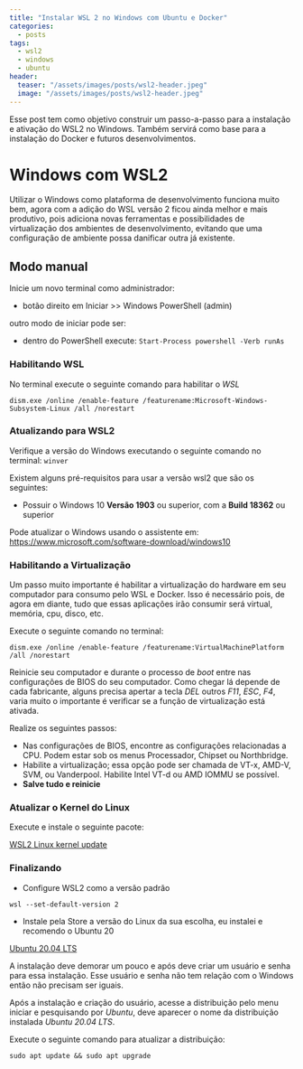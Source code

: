 ```yaml
---
title: "Instalar WSL 2 no Windows com Ubuntu e Docker"
categories:
  - posts
tags:
  - wsl2
  - windows
  - ubuntu
header: 
  teaser: "/assets/images/posts/wsl2-header.jpeg"
  image: "/assets/images/posts/wsl2-header.jpeg"
---
```


Esse post tem como objetivo construir um passo-a-passo para a instalação e ativação do WSL2 no Windows. 
Também servirá como base para a instalação do Docker e futuros desenvolvimentos.

# Windows com WSL2

Utilizar o Windows como plataforma de desenvolvimento funciona muito bem, agora com a adição do WSL versão 2  ficou ainda melhor e mais produtivo, pois adiciona novas ferramentas e possibilidades de virtualização dos ambientes de desenvolvimento, evitando que uma configuração de ambiente possa danificar outra já existente.

## Modo manual

Inicie um novo terminal como administrador:

* botão direito em Iniciar >> Windows PowerShell (admin)

outro modo de iniciar pode ser:

* dentro do PowerShell execute: `Start-Process powershell -Verb runAs`

### Habilitando WSL

No terminal execute o seguinte comando para habilitar o _WSL_

`dism.exe /online /enable-feature /featurename:Microsoft-Windows-Subsystem-Linux /all /norestart`

### Atualizando para WSL2

Verifique a versão do Windows executando o seguinte comando no terminal: `winver`

Existem alguns pré-requisitos para usar a versão wsl2 que são os seguintes:

* Possuir o Windows 10 **Versão 1903** ou superior, com a **Build 18362** ou superior

Pode atualizar o Windows usando o assistente em:
<https://www.microsoft.com/software-download/windows10>

### Habilitando a Virtualização

Um passo muito importante é habilitar a virtualização do hardware em seu computador para consumo pelo WSL e Docker.
Isso é necessário pois, de agora em diante, tudo que essas aplicações irão consumir será virtual, memória, cpu, disco, etc.

Execute o seguinte comando no terminal:

`dism.exe /online /enable-feature /featurename:VirtualMachinePlatform /all /norestart`

Reinicie seu computador e durante o processo de _boot_ entre nas configurações de BIOS do seu computador.
Como chegar lá depende de cada fabricante, alguns precisa apertar a tecla _DEL_ outros _F11_, _ESC_, _F4_, varia muito o importante é verificar se a função de virtualização está ativada.

Realize os seguintes passos:

* Nas configurações de BIOS, encontre as configurações relacionadas a CPU. Podem estar sob os menus Processador, Chipset ou Northbridge.
* Habilite a virtualização; essa opção pode ser chamada de VT-x, AMD-V, SVM, ou Vanderpool. Habilite Intel VT-d ou AMD IOMMU se possível.
* **Salve tudo e reinicie**

### Atualizar o Kernel do Linux

Execute e instale o seguinte pacote:

[WSL2 Linux kernel update](https://wslstorestorage.blob.core.windows.net/wslblob/wsl_update_x64.msi)

### Finalizando

* Configure WSL2 como a versão padrão

`wsl --set-default-version 2`

* Instale pela Store a versão do Linux da sua escolha, eu instalei e recomendo o Ubuntu 20

[Ubuntu 20.04 LTS](https://www.microsoft.com/store/apps/9n6svws3rx71)

A instalação deve demorar um pouco e após deve criar um usuário e senha para essa instalação.
Esse usuário e senha não tem relação com o Windows então não precisam ser iguais.

Após a instalação e criação do usuário, acesse a distribuição pelo menu iniciar e pesquisando por _Ubuntu_, deve aparecer o nome da distribuição instalada _Ubuntu 20.04 LTS_.

Execute o seguinte comando para atualizar a distribuição:

`sudo apt update && sudo apt upgrade`
